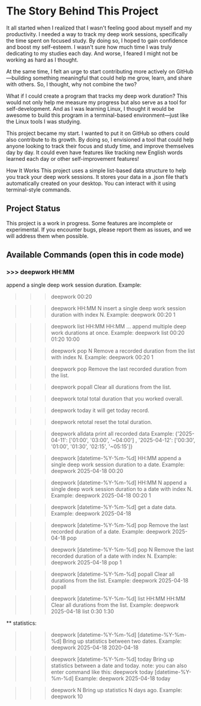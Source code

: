 # The Story Behind This Project
It all started when I realized that I wasn't feeling good about myself and my productivity. I needed a way to track my deep work sessions, specifically the time spent on focused study. By doing so, I hoped to gain confidence and boost my self-esteem. I wasn't sure how much time I was truly dedicating to my studies each day. And worse, I feared I might not be working as hard as I thought.

At the same time, I felt an urge to start contributing more actively on GitHub—building something meaningful that could help me grow, learn, and share with others. So, I thought, why not combine the two?

What if I could create a program that tracks my deep work duration? This would not only help me measure my progress but also serve as a tool for self-development. And as I was learning Linux, I thought it would be awesome to build this program in a terminal-based environment—just like the Linux tools I was studying.

This project became my start. I wanted to put it on GitHub so others could also contribute to its growth. By doing so, I envisioned a tool that could help anyone looking to track their focus and study time, and improve themselves day by day. It could even have features like tracking new English words learned each day or other self-improvement features!

How It Works
This project uses a simple list-based data structure to help you track your deep work sessions. It stores your data in a .json file that’s automatically created on your desktop. You can interact with it using terminal-style commands.


## Project Status
This project is a work in progress. Some features are incomplete or experimental. If you encounter bugs, please report them as issues, and we will address them when possible.


## Available Commands (open this in code mode)
### >>> deepwork HH:MM
append a single deep work session duration.
Example:
>>> deepwork 00:20

>>> deepwork HH:MM N
insert a single deep work session duration with index N.
Example:
>>> deepwork 00:20 1

>>> deepwork list HH:MM HH:MM ...
append multiple deep work durations at once.
Example:
>>> deepwork list 00:20 01:20 10:00

>>>  deepwork pop N
Remove a recorded duration from the list with index N.
Example:
>>>  deepwork 00:20 1

>>>  deepwork pop
Remove the last recorded duration from the list.

>>>  deepwork popall
Clear all durations from the list.

>>>  deepwork total
total duration that you worked overall.

>>>  deepwork today
it will get today record.

>>>  deepwork retotal
reset the total duration.

>>> deepwork alldata
print all recorded data
Example:
{'2025-04-11': ['01:00', '03:00', '~04:00']
, '2025-04-12': ['00:30', '01:00', '01:30', '02:15', '~05:15']}

>>>  deepwork [datetime-%Y-%m-%d] HH:MM
append a single deep work session duration to a date.
Example:
>>>  deepwork 2025-04-18 00:20

>>>  deepwork [datetime-%Y-%m-%d] HH:MM N
append a single deep work session duration to a date with index N.
Example:
>>>  deepwork 2025-04-18 00:20 1

>>>  deepwork [datetime-%Y-%m-%d]
get a date data.
Example:
>>>  deepwork 2025-04-18

>>>  deepwork [datetime-%Y-%m-%d] pop
Remove the last recorded duration of a date.
Example:
>>>  deepwork 2025-04-18 pop

>>>  deepwork [datetime-%Y-%m-%d] pop N
Remove the last recorded duration of a date with index N.
Example:
>>>  deepwork 2025-04-18 pop 1

>>>  deepwork [datetime-%Y-%m-%d] popall
Clear all durations from the list.
Example:
>>>  deepwork 2025-04-18 popall

>>>  deepwork [datetime-%Y-%m-%d] list HH:MM HH:MM
Clear all durations from the list.
Example:
>>>  deepwork 2025-04-18 list 0:30 1:30

** statistics:

>>>  deepwork [datetime-%Y-%m-%d] [datetime-%Y-%m-%d]
Bring up statistics between two dates.
Example:
>>>  deepwork 2025-04-18 2020-04-18

>>>  deepwork [datetime-%Y-%m-%d] today
Bring up statistics between a date and today.
note: you can also enter command like this:
>>> deepwork today [datetime-%Y-%m-%d]
Example:
>>>  deepwork 2025-04-18 today

>>>  deepwork N
Bring up statistics N days ago.
Example:
>>>  deepwork 10

